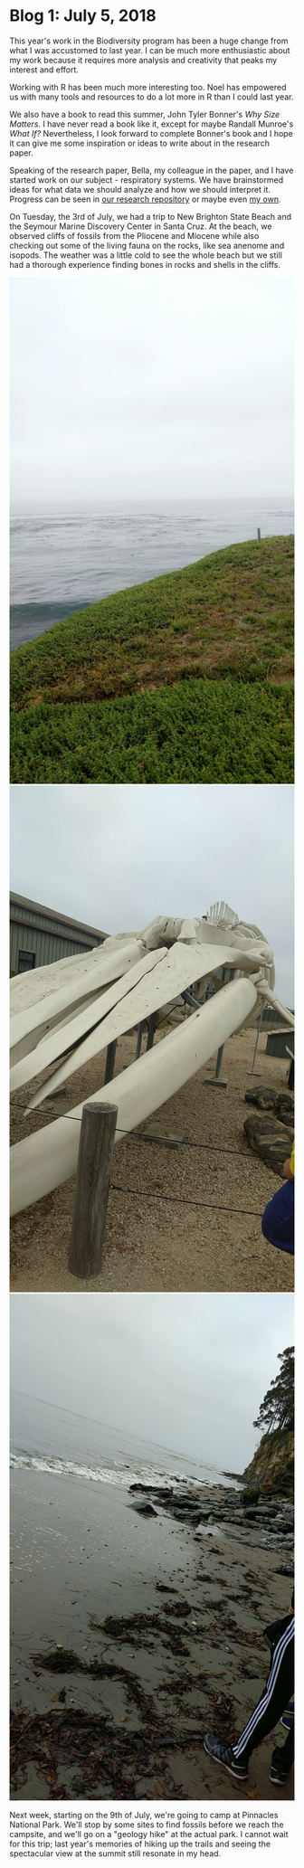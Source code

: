 # Blog 1: July 5, 2018
This year's work in the Biodiversity program has been a huge change from what I was accustomed to last year. I can be much more enthusiastic about my work because it requires more analysis and creativity that peaks my interest and effort.

Working with R has been much more interesting too. Noel has empowered us with many tools and resources to do a lot more in R than I could last year.

We also have a book to read this summer, John Tyler Bonner's *Why Size Matters*. I have never read a book like it, except for maybe Randall Munroe's *What If?* Nevertheless, I look forward to complete Bonner's book and I hope it can give me some inspiration or ideas to write about in the research paper.

Speaking of the research paper, Bella, my colleague in the paper, and I have started work on our subject - respiratory systems. We have brainstormed ideas for what data we should analyze and how we should interpret it. Progress can be seen in [our research repository](https://github.com/naheim/paleosizePaper/tree/master/respAnatomy) or maybe even [my own](https://github.com/saketbakshi/bioHSI_2018/tree/master/Work).

On Tuesday, the 3rd of July, we had a trip to New Brighton State Beach and the Seymour Marine Discovery Center in Santa Cruz. At the beach, we observed cliffs of fossils from the Pliocene and Miocene while also checking out some of the living fauna on the rocks, like sea anenome and isopods. The weather was a little cold to see the whole beach but we still had a thorough experience finding bones in rocks and shells in the cliffs.

![Photo of Pacific from Seymour Center](../Images/image.jpg)
![Photo of Whale Skeleton from Seymour Center](../Images/image-2.jpg)
![Photo of coast from New Brighton State Beach](../Images/image-1.jpg)

Next week, starting on the 9th of July, we're going to camp at Pinnacles National Park. We'll stop by some sites to find fossils before we reach the campsite, and we'll go on a "geology hike" at the actual park. I cannot wait for this trip; last year's memories of hiking up the trails and seeing the spectacular view at the summit still resonate in my head.